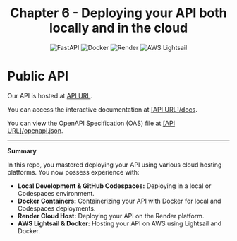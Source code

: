 <div align="center">

# Chapter 6 - Deploying your API both locally and in the cloud

![FastAPI](https://img.shields.io/badge/API-FastAPI-teal?logo=fastapi&logoColor=white)
![Docker](https://img.shields.io/badge/Container-Docker-blue?logo=docker&logoColor=white)
![Render](https://img.shields.io/badge/Deploy-Render-5f43e9?logo=render&logoColor=white)
![AWS Lightsail](https://img.shields.io/badge/Hosting-AWS_Lightsail-orange?logo=amazonaws&logoColor=white)
</div>

# Public API

Our API is hosted at [API URL](https://aws-api-container.zb25p7bdj258j.eu-central-1.cs.amazonlightsail.com).

You can access the interactive documentation at [[API URL]/docs](https://aws-api-container.zb25p7bdj258j.eu-central-1.cs.amazonlightsail.com/docs).

You can view the OpenAPI Specification (OAS) file at [[API URL]/openapi.json](https://aws-api-container.zb25p7bdj258j.eu-central-1.cs.amazonlightsail.com/openapi.json).

---

**Summary**

In this repo, you mastered deploying your API using various cloud hosting platforms. You now possess experience with:

*   **Local Development & GitHub Codespaces:** Deploying in a local or Codespaces environment.
*   **Docker Containers:** Containerizing your API with Docker for local and Codespaces deployments.
*   **Render Cloud Host:** Deploying your API on the Render platform.
*   **AWS Lightsail & Docker:** Hosting your API on AWS using Lightsail and Docker.


